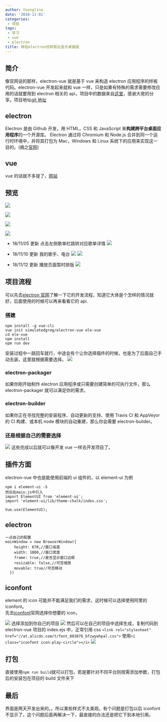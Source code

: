 ```yaml
---
author: Younglina
date: '2018-11-01'
categories:
 - 项目
tags:
 - 学习
 - vue
 - electron
title: 体验electron仿网易云音乐桌面版
---
```


## 简介

像官网说的那样，electron-vue 就是基于 vue 来构造 electron 应用程序的样板代码。electron-vue 开发起来就和 vue 一样，只是如果有特殊的需求需要修改应用的话就要用到 electron 相关的 api，项目中的数据来自[这里](https://binaryify.github.io/NeteaseCloudMusicApi)，感谢大佬的分享。项目地址[git 地址](https://github.com/lucaswww/my-electron-vue)

## electron

Electron 是由 Github 开发，用 HTML，CSS 和 JavaScript 来**构建跨平台桌面应用程序**的一个开源库。 Electron 通过将 Chromium 和 Node.js 合并到同一个运行时环境中，并将其打包为 Mac，Windows 和 Linux 系统下的应用来实现这一目的。(摘之[官网](https://electronjs.org/docs/tutorial/about))

## vue

vue 的话就不多提了，[网站](https://cn.vuejs.org/v2/guide/)

## 预览

![](https://user-gold-cdn.xitu.io/2018/11/2/166d3d82d8505236?w=1000&h=670&f=png&s=449881)

![](https://user-gold-cdn.xitu.io/2018/11/2/166d3d7d3ca108ca?w=1000&h=670&f=png&s=174460)

![](https://user-gold-cdn.xitu.io/2018/11/2/166d3d7735e372f4?w=1000&h=670&f=png&s=467554)

![](https://user-gold-cdn.xitu.io/2018/11/2/166d3d7258266506?w=1000&h=670&f=png&s=114968)

- 18/11/05 更新
  点击左侧歌单栏跳转对应歌单详情
  ![](https://user-gold-cdn.xitu.io/2018/11/5/166e3149d80490b3?w=1000&h=670&f=png&s=164060)

- 18/11/10 更新
  我的歌手、电台
  ![](https://user-gold-cdn.xitu.io/2018/11/10/166fb73940eddf40?w=1000&h=670&f=png&s=77279)
  ![](https://user-gold-cdn.xitu.io/2018/11/10/166fb7459cf50a1a?w=1000&h=670&f=png&s=78189)
- 18/11/12 更新
  播放页面暂时排版
  ![](https://user-gold-cdn.xitu.io/2018/11/12/16707128f076819d?w=1000&h=670&f=png&s=452343)

## 项目流程

可以先去[electron 官网](https://electronjs.org/docs/tutorial/first-app)了解一下它的开发流程，知道它大体是个怎样的情况就好，后面使用的时候可以再来看看它的 api.

### 搭建

```
npm install -g vue-cli
vue init simulatedgreg/electron-vue ele-vue
cd ele-vue
npm install
npm run dev
```

安装过程中一路回车就行，中途会有个让你选择插件的时候，也是为了后面自己手动去装，这里就根据需要选择。
![](https://user-gold-cdn.xitu.io/2018/11/2/166d3ba53a53516b?w=564&h=221&f=jpeg&s=37367)

### electron-packager

如果你刚开始制作 electron 应用程序或只需要创建简单的可执行文件，那么 electron-packager 就可以满足你的需求。

### electron-builder

如果你正在寻找完整的安装程序、自动更新的支持、使用 Travis CI 和 AppVeyor 的 CI 构建、或本机 node 模块的自动重建，那么你会需要 electron-builder。

### 还是根据自己的需要选择

![](https://user-gold-cdn.xitu.io/2018/11/2/166d3bd60782fe48?w=563&h=230&f=png&s=39591)
这些完成以后就可以像开发 vue 一样去开发项目了。

## 插件方面

electron-vue 中也是能使用前端的 ui 组件的，以 element-ui 为例

```
npm i element-ui -S
然后在main.js中引入
import ElementUI from 'element-ui';
import 'element-ui/lib/theme-chalk/index.css';

Vue.use(ElementUI);

```

## electron

```
一点自己的配置
mainWindow = new BrowserWindow({
    height: 670,//窗口高度
    width: 1000,//窗口宽度
    frame: true,//是否显示窗口边框
    resizable: false,//可否缩放
    movable: true//可否移动
  })
```

## iconfont

element 的 icon 可能并不能满足我们的需求，这时候可以选择使用阿里的 iconfont。  
先去[iconfont](http://www.iconfont.cn/)官网选择你想要的 icon，

![](https://user-gold-cdn.xitu.io/2018/11/2/166d3cc0398e3569?w=130&h=144&f=png&s=7982)
选择添加到你自己的项目
![](https://user-gold-cdn.xitu.io/2018/11/2/166d3ccb49b2334c?w=301&h=272&f=png&s=11194)
然后可以在自己的项目中选择生成，复制代码到 electron-vue 项目的 index.ejs 中，正常引用 css
`<link rel="stylesheet" href="//at.alicdn.com/t/font_883876_bfzwywhpal.css">`
使用`<i class="iconfont icon-play-circle"></i>`
![](https://user-gold-cdn.xitu.io/2018/11/2/166d3cdb83b43cdf?w=575&h=299&f=png&s=26167)

## 打包

直接使用`npm run build`就可以打包，若是要针对不同平台则按需添加参数，打包后的安装包在项目的 build 文件夹下

## 最后

界面是两天开发出来的。。所以某些样式不太美观。有个问题是打包以后 iconfont 不显示了，这个问题后面再解决一下，最直接的办法还是把它下到本地引用。
